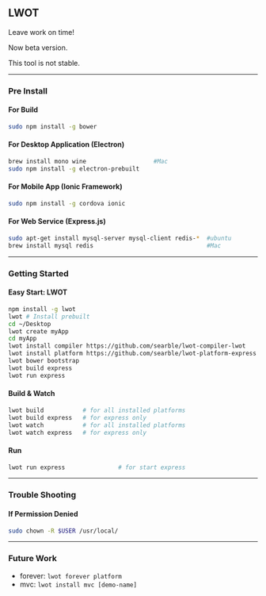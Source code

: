 ## LWOT

Leave work on time!

Now beta version.

This tool is not stable.

---

### Pre Install

#### For Build

```bash
sudo npm install -g bower
```

#### For Desktop Application (Electron)

```bash
brew install mono wine                   #Mac
sudo npm install -g electron-prebuilt
```

#### For Mobile App (Ionic Framework)

```bash
sudo npm install -g cordova ionic
```

#### For Web Service (Express.js)

```bash
sudo apt-get install mysql-server mysql-client redis-*  #ubuntu
brew install mysql redis                                #Mac
```

---

### Getting Started

#### Easy Start: LWOT

```bash
npm install -g lwot
lwot # Install prebuilt
cd ~/Desktop
lwot create myApp
cd myApp
lwot install compiler https://github.com/searble/lwot-compiler-lwot
lwot install platform https://github.com/searble/lwot-platform-express
lwot bower bootstrap
lwot build express
lwot run express
```

#### Build & Watch

```bash
lwot build           # for all installed platforms
lwot build express   # for express only
lwot watch           # for all installed platforms
lwot watch express   # for express only
```

#### Run

```bash
lwot run express               # for start express
```

---

### Trouble Shooting

#### If Permission Denied

```bash
sudo chown -R $USER /usr/local/
```

---

### Future Work

- forever: `lwot forever platform`
- mvc: `lwot install mvc [demo-name]`
